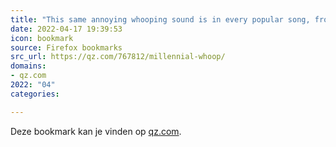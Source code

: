 ```yaml
---
title: "This same annoying whooping sound is in every popular song, from Katy Perry to Chris Brown — Quartz"
date: 2022-04-17 19:39:53
icon: bookmark
source: Firefox bookmarks
src_url: https://qz.com/767812/millennial-whoop/
domains:
- qz.com
2022: "04"
categories:

---
```

Deze bookmark kan je vinden op [qz.com](https://qz.com/767812/millennial-whoop/).
